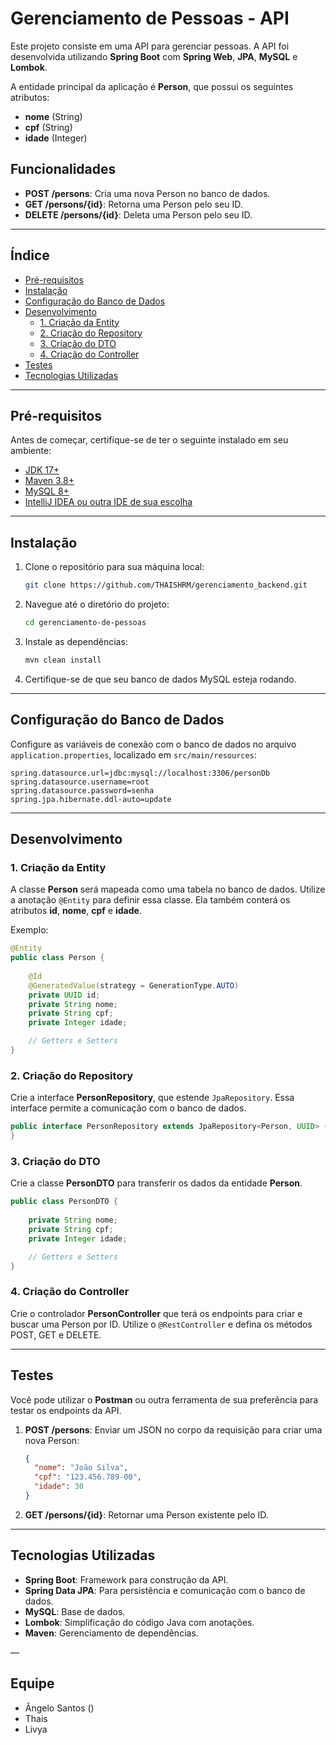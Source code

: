
# Gerenciamento de Pessoas - API

Este projeto consiste em uma API para gerenciar pessoas. A API foi desenvolvida utilizando **Spring Boot** com **Spring Web**, **JPA**, **MySQL** e **Lombok**. 

A entidade principal da aplicação é **Person**, que possui os seguintes atributos:

- **nome** (String)
- **cpf** (String)
- **idade** (Integer)

## Funcionalidades

- **POST /persons**: Cria uma nova Person no banco de dados.
- **GET /persons/{id}**: Retorna uma Person pelo seu ID.
- **DELETE /persons/{id}**: Deleta uma Person pelo seu ID.

---

## Índice

- [Pré-requisitos](#pré-requisitos)
- [Instalação](#instalação)
- [Configuração do Banco de Dados](#configuração-do-banco-de-dados)
- [Desenvolvimento](#desenvolvimento)
  - [1. Criação da Entity](#1-criação-da-entity)
  - [2. Criação do Repository](#2-criação-do-repository)
  - [3. Criação do DTO](#3-criação-do-dto)
  - [4. Criação do Controller](#4-criação-do-controller)
- [Testes](#testes)
- [Tecnologias Utilizadas](#tecnologias-utilizadas)

---

## Pré-requisitos

Antes de começar, certifique-se de ter o seguinte instalado em seu ambiente:

- [JDK 17+](https://www.oracle.com/java/technologies/javase-jdk17-downloads.html)
- [Maven 3.8+](https://maven.apache.org/install.html)
- [MySQL 8+](https://dev.mysql.com/downloads/)
- [IntelliJ IDEA ou outra IDE de sua escolha](https://www.jetbrains.com/idea/download/)

---

## Instalação

1. Clone o repositório para sua máquina local:

   ```bash
   git clone https://github.com/THAISHRM/gerenciamento_backend.git
   ```

2. Navegue até o diretório do projeto:

   ```bash
   cd gerenciamento-de-pessoas
   ```

3. Instale as dependências:

   ```bash
   mvn clean install
   ```

4. Certifique-se de que seu banco de dados MySQL esteja rodando. 

---

## Configuração do Banco de Dados

Configure as variáveis de conexão com o banco de dados no arquivo `application.properties`, localizado em `src/main/resources`:

```properties
spring.datasource.url=jdbc:mysql://localhost:3306/personDb
spring.datasource.username=root
spring.datasource.password=senha
spring.jpa.hibernate.ddl-auto=update
```

---

## Desenvolvimento

### 1. Criação da Entity

A classe **Person** será mapeada como uma tabela no banco de dados. Utilize a anotação `@Entity` para definir essa classe. Ela também conterá os atributos **id**, **nome**, **cpf** e **idade**.

Exemplo:

```java
@Entity
public class Person {
    
    @Id
    @GeneratedValue(strategy = GenerationType.AUTO)
    private UUID id;
    private String nome;
    private String cpf;
    private Integer idade;

    // Getters e Setters
}
```

### 2. Criação do Repository

Crie a interface **PersonRepository**, que estende `JpaRepository`. Essa interface permite a comunicação com o banco de dados.

```java
public interface PersonRepository extends JpaRepository<Person, UUID> {
}
```

### 3. Criação do DTO

Crie a classe **PersonDTO** para transferir os dados da entidade **Person**.

```java
public class PersonDTO {
    
    private String nome;
    private String cpf;
    private Integer idade;

    // Getters e Setters
}
```

### 4. Criação do Controller

Crie o controlador **PersonController** que terá os endpoints para criar e buscar uma Person por ID. Utilize o `@RestController` e defina os métodos POST, GET e DELETE.

---

## Testes

Você pode utilizar o **Postman** ou outra ferramenta de sua preferência para testar os endpoints da API.

1. **POST /persons**: Enviar um JSON no corpo da requisição para criar uma nova Person:
   
   ```json
   {
     "nome": "João Silva",
     "cpf": "123.456.789-00",
     "idade": 30
   }
   ```

2. **GET /persons/{id}**: Retornar uma Person existente pelo ID.

---

## Tecnologias Utilizadas

- **Spring Boot**: Framework para construção da API.
- **Spring Data JPA**: Para persistência e comunicação com o banco de dados.
- **MySQL**: Base de dados.
- **Lombok**: Simplificação do código Java com anotações.
- **Maven**: Gerenciamento de dependências.

—

## Equipe
- Ângelo Santos ()
- Thais
- Livya
